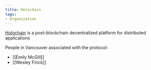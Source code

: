```yaml
---
title: Holochain
tags:
- Organization
---
```


[Holochain](https://holochain.org) is a post-blockchain decentralized platform for distributed applications

People in Vancouver associated with the protocol:
* [[Emily McGill]]
* [[Wesley Finck]]
